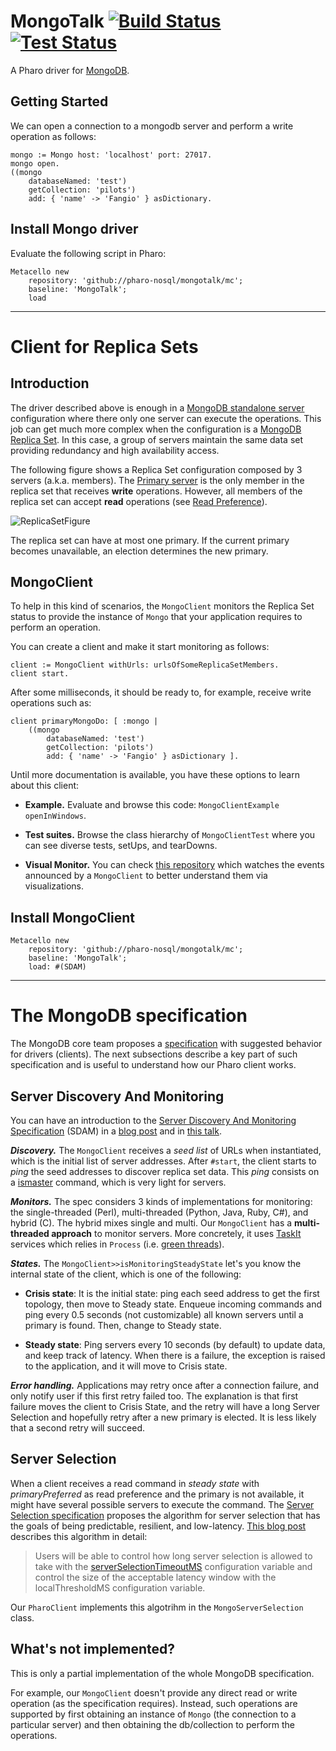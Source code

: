 # MongoTalk [![Build Status](https://travis-ci.org/pharo-nosql/mongotalk.png)](http://travis-ci.org/pharo-nosql/mongotalk) [![Test Status](https://api.bob-bench.org/v1/badgeByUrl?branch=master&hosting=github&ci=travis-ci&repo=pharo-nosql%2Fmongotalk)](https://bob-bench.org/r/gh/pharo-nosql/mongotalk)

A Pharo driver for [MongoDB](https://www.mongodb.com/). 

## Getting Started

We can open a connection to a mongodb server and perform a write operation as follows:
~~~Smalltalk
mongo := Mongo host: 'localhost' port: 27017.
mongo open.
((mongo 
	databaseNamed: 'test')
	getCollection: 'pilots')
	add: { 'name' -> 'Fangio' } asDictionary.
~~~

## Install Mongo driver

Evaluate the following script in Pharo:
```Smalltalk
Metacello new 
	repository: 'github://pharo-nosql/mongotalk/mc';
	baseline: 'MongoTalk';
	load
```

---
# Client for Replica Sets

## Introduction

The driver described above is enough in a [MongoDB standalone server](https://docs.mongodb.com/manual/reference/glossary/#term-standalone) configuration where there only one server can execute the operations.
This job can get much more complex when the configuration is a [MongoDB Replica Set](https://docs.mongodb.com/manual/reference/glossary/#term-replica-set).
In this case, a group of servers maintain the same data set providing redundancy and high availability access.

The following figure shows a Replica Set configuration composed by 3 servers (a.k.a. members).
The [Primary server](https://docs.mongodb.com/manual/core/replica-set-primary/) is the only member in the replica set that receives **write** operations.
However, all members of the replica set can accept **read** operations (see [Read Preference](https://docs.mongodb.com/v4.0/core/read-preference/)).

![ReplicaSetFigure](https://docs.mongodb.com/manual/_images/replica-set-read-write-operations-primary.bakedsvg.svg)

The replica set can have at most one primary. If the current primary becomes unavailable, an election determines the new primary. 

## MongoClient

To help in this kind of scenarios, the `MongoClient` monitors the Replica Set status to provide the instance of `Mongo` that your application requires to perform an operation.

You can create a client and make it start monitoring as follows:
~~~Smalltalk
client := MongoClient withUrls: urlsOfSomeReplicaSetMembers.
client start.
~~~

After some milliseconds, it should be ready to, for example, receive write operations such as:
~~~Smalltalk
client primaryMongoDo: [ :mongo |
	((mongo 
		databaseNamed: 'test')
		getCollection: 'pilots')
		add: { 'name' -> 'Fangio' } asDictionary ].
~~~

Until more documentation is available, you have these options to learn about this client:

* **Example.** Evaluate and browse this code: `MongoClientExample openInWindows`.

* **Test suites.**
Browse the class hierarchy of `MongoClientTest` where you can see diverse tests, setUps, and tearDowns.

* **Visual Monitor.**
You can check [this repository](https://github.com/tinchodias/pharo-mongo-client-monitor) which watches the events announced by a `MongoClient` to better understand them via visualizations.

## Install MongoClient

```Smalltalk
Metacello new 
	repository: 'github://pharo-nosql/mongotalk/mc';
	baseline: 'MongoTalk';
	load: #(SDAM)
```

---

# The MongoDB specification

The MongoDB core team proposes a [specification](https://github.com/mongodb/specifications) with suggested behavior for drivers (clients).
The next subsections describe a key part of such specification and is useful to understand how our Pharo client works.

## Server Discovery And Monitoring

You can have an introduction to the [Server Discovery And Monitoring Specification](http://emptysqua.re/server-discovery-and-monitoring.html) (SDAM) in a [blog post](https://www.mongodb.com/blog/post/server-discovery-and-monitoring-next-generation-mongodb-drivers) and in [this talk](https://www.mongodb.com/presentations/mongodb-drivers-and-high-availability-deep-dive).

***Discovery.*** The `MongoClient` receives a *seed list* of URLs when instantiated, which is the initial list of server addresses. 
After `#start`, the client starts to *ping* the seed addresses to discover replica set data.
This *ping* consists on a [ismaster](https://docs.mongodb.com/v4.0/reference/command/isMaster/) command, which is very light for servers.

***Monitors.*** The spec considers 3 kinds of implementations for monitoring: the single-threaded (Perl), multi-threaded (Python, Java, Ruby, C#), and hybrid (C). The hybrid mixes single and multi.
Our `MongoClient` has a **multi-threaded approach** to monitor servers. 
More concretely, it uses [TaskIt](https://github.com/pharo-contributions/taskit) services which relies in `Process` (i.e. [green threads](https://en.wikipedia.org/wiki/Green_threads)).

***States.*** The `MongoClient>>isMonitoringSteadyState` let's you know the internal state of the client, which is one of the following:

* **Crisis state**: It is the initial state: ping each seed address to get the first topology, then move to Steady state. Enqueue incoming commands and ping every 0.5 seconds (not customizable) all known servers until a primary is found. Then, change to Steady state.

* **Steady state**: Ping servers every 10 seconds (by default) to update data, and keep track of latency. When there is a failure, the exception is raised to the application, and it will move to Crisis state.

***Error handling.*** Applications may retry once after a connection failure, and only notify user if this first retry failed too. 
The explanation is that first failure moves the client to Crisis State, and the retry will have a long Server Selection and hopefully retry after a new primary is elected. 
It is less likely that a second retry will succeed.


## Server Selection

When a client receives a read command in *steady state* with *primaryPreferred* as read preference and the primary is not available, it might have several possible servers to execute the command.
The [Server Selection specification](https://docs.mongodb.com/manual/core/read-preference-mechanics/) proposes the algorithm for server selection that has the goals of being predictable, resilient, and low-latency.
[This blog post](https://www.mongodb.com/blog/post/server-selection-next-generation-mongodb-drivers) describes this algorithm in detail:

> Users will be able to control how long server selection is allowed to take with the [serverSelectionTimeoutMS](https://docs.mongodb.com/master/reference/connection-string/) configuration variable and control the size of the acceptable latency window with the localThresholdMS configuration variable.

Our `PharoClient` implements this algotrihm in the `MongoServerSelection` class.

## What's not implemented?

This is only a partial implementation of the whole MongoDB specification.

For example, our `MongoClient` doesn't provide any direct read or write operation (as the specification requires). 
Instead, such operations are supported by first obtaining an instance of `Mongo` (the connection to a particular server) and then obtaining the db/collection to perform the operations.
